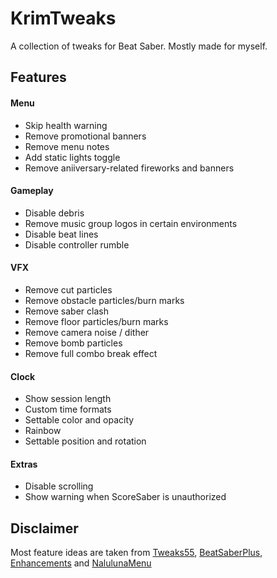 # KrimTweaks

A collection of tweaks for Beat Saber. Mostly made for myself.

## Features

#### Menu
- Skip health warning
- Remove promotional banners
- Remove menu notes
- Add static lights toggle
- Remove aniiversary-related fireworks and banners

#### Gameplay
- Disable debris
- Remove music group logos in certain environments
- Disable beat lines
- Disable controller rumble

#### VFX
- Remove cut particles
- Remove obstacle particles/burn marks
- Remove saber clash
- Remove floor particles/burn marks
- Remove camera noise / dither
- Remove bomb particles
- Remove full combo break effect

#### Clock
- Show session length
- Custom time formats
- Settable color and opacity
- Rainbow
- Settable position and rotation

#### Extras
- Disable scrolling
- Show warning when ScoreSaber is unauthorized

## Disclaimer

Most feature ideas are taken from [Tweaks55](https://github.com/kinsi55/BeatSaber_Tweaks55), [BeatSaberPlus](https://github.com/hardcpp/BeatSaberPlus), [Enhancements](https://github.com/Auros/Enhancements) and [NalulunaMenu](https://twitter.com/nalulululuna)
